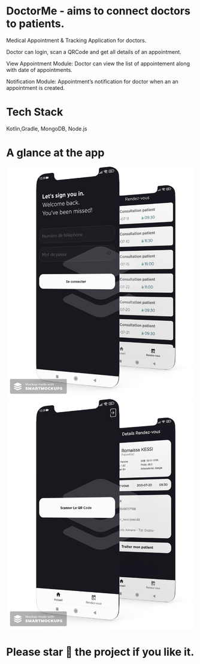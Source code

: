 # DoctorMe - aims to connect doctors to patients.

Medical Appointment & Tracking Application for doctors.

Doctor can login, scan a QRCode and get all details of an appointment.

View Appointment Module: Doctor can view the list of appointement along with date of appointments.

Notification Module: Appointment’s notification for doctor when an an appointment is created.

# Tech Stack

Kotlin,Gradle, MongoDB, Node.js

# A glance at the app

![Alt smartmockups1](/app/src/main/res/drawable/smartmockups_2.png)
![Alt smartmockups2](/app/src/main/res/drawable/smartmockups_1.png)


# Please star :star2: the project if you like it.
